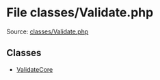 File classes/Validate.php
=========

Source: [classes/Validate.php](https://github.com/PrestaShop/PrestaShop/blob/1.6.1.2/classes/Validate.php)


Classes
-------

* [ValidateCore](class.ValidateCore.md)

